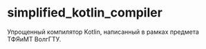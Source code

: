 # simplified_kotlin_compiler
Упрощенный компилятор Kotlin, написанный в рамках предмета ТФЯиМТ ВолгГТУ.
